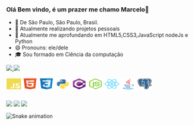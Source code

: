 ### Olá Bem vindo, é um prazer me chamo Marcelo👋




- 📌 De São Paulo, São Paulo, Brasil.
- 🔭 Atualmente realizando projetos pessoais
- 🌱 Atualmente me aprofundando em HTML5,CSS3,JavaScript nodeJs e Python
- 😄 Pronouns: ele/dele
- 🎓 Sou formado em Ciência da computação

<div>
  <a href="https://github.com/MarceloNunes2">
   <a href="https://github.com/MarceloNunes2">
   <img height="180em" src="https://github-readme-stats.vercel.app/api?username=MarceloNunes2&show_icons=true&theme=tokyonight&include_all_commits=true&count_private=true"/>
   <img height="180em" src="https://github-readme-stats.vercel.app/api/top-langs/?username=MarceloNunes2&layout=compact&langs_count=6&theme=tokyonight"/>
  </a>


  <div style="display: inline_block"><br>
  <img align="center" alt="lelo-Js" height="30" width="40" src="https://raw.githubusercontent.com/devicons/devicon/master/icons/javascript/javascript-plain.svg">
  <img align="center" alt="lelo-HTML" height="30" width="40" src="https://raw.githubusercontent.com/devicons/devicon/master/icons/html5/html5-original.svg">
  <img align="center" alt="leo-CSS" height="30" width="40" src="https://raw.githubusercontent.com/devicons/devicon/master/icons/css3/css3-original.svg">
  <img align="center" alt="lelo-Python" height="30" width="40" src="https://raw.githubusercontent.com/devicons/devicon/master/icons/python/python-original.svg">
  <img align="center" alt="lelo-Csharp" height="30" width="40" src="https://raw.githubusercontent.com/devicons/devicon/master/icons/csharp/csharp-original.svg">
  <img align="center" alt="lelo-Csharp" height="30" width="40" src="https://raw.githubusercontent.com/devicons/devicon/master/icons/nodejs/nodejs-original.svg">
  <img align="center" alt="lelo-Csharp" height="30" width="40" src="https://raw.githubusercontent.com/devicons/devicon/master/icons/react/react-original.svg">
  <img align="center" alt="lelo-Csharp" height="30" width="40" src="https://raw.githubusercontent.com/devicons/devicon/master/icons/java/java-original.svg">
    <img align="center" alt="lelo-Csharp" height="30" width="40" src="https://raw.githubusercontent.com/devicons/devicon/master/icons/postgresql/postgresql-original.svg">
</div>
  
 ##
  
 </div>
 <a href="https://instagram.com/marcelokho" target="_blank"><img src="https://img.shields.io/badge/-Instagram-%23E4405F?style=for-the-badge&logo=instagram&logoColor=white" target="_blank"></a>
 <a href = "mailto:mklelo1990@gmail.com"><img src="https://img.shields.io/badge/-Gmail-%23333?style=for-the-badge&logo=gmail&logoColor=white" target="_blank"></a>
  <a href="https://www.linkedin.com/in/marcelo-nunes-b10157195/" target="_blank"><img src="https://img.shields.io/badge/-LinkedIn-%230077B5?style=for-the-badge&logo=linkedin&logoColor=white" target="_blank"></a> 
  
  ![Snake animation](https://github.com/MarceloNunes2/MarceloNunes2/blob/output/github-contribution-grid-snake.svg)
 
 </div>
